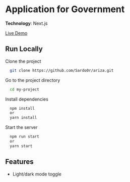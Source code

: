 # Application for Government

**Technology**: Next.js

[Live Demo](https://zulfiya.vercel.app/)


## Run Locally

Clone the project

```bash
  git clone https://github.com/Sardo0r/ariza.git
```

Go to the project directory

```bash
  cd my-project
```

Install dependencies

```bash
  npm install 
  or 
  yarn install
```

Start the server

```bash
  npm run start 
  or
  yarn start
```

## Features

- Light/dark mode toggle





